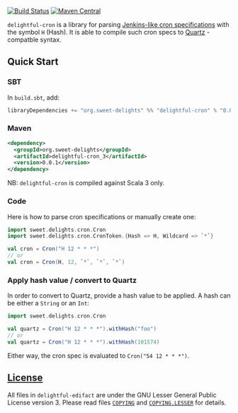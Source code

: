 [![Build Status](https://travis-ci.com/sweet-delights/delightful-edifact.svg?branch=master)](https://travis-ci.com/sweet-delights/delightful-edifact)
[![Maven Central](https://img.shields.io/maven-central/v/org.sweet-delights/delightful-edifact_2.13.svg)](https://maven-badges.herokuapp.com/maven-central/org.sweet-delights/delightful-edifact_2.13)

`delightful-cron` is a library for parsing [Jenkins-like cron specifications](https://www.jenkins.io/doc/book/pipeline/syntax/#cron-syntax)
with the symbol `H` (Hash). It is able to compile such cron specs to [Quartz](http://www.quartz-scheduler.org/documentation/quartz-2.3.0/tutorials/crontrigger.html) -compatble syntax.

## Quick Start

### SBT

In `build.sbt`, add:
```scala
libraryDependencies += "org.sweet-delights" %% "delightful-cron" % "0.0.1"
```

### Maven
```xml
<dependency>
  <groupId>org.sweet-delights</groupId>
  <artifactId>delightful-cron_3</artifactId>
  <version>0.0.1</version>
</dependency>
```

NB: `delightful-cron` is compiled against Scala 3 only.

### Code

Here is how to parse cron specifications or manually create one:

```scala
import sweet.delights.cron.Cron
import sweet.delights.cron.CronToken.{Hash => H, Wildcard => `*`}

val cron = Cron("H 12 * * *")
// or
val cron = Cron(H, 12, `*`, `*`, `*`)
```

### Apply hash value / convert to Quartz

In order to convert to Quartz, provide a hash value to be applied. A hash can be either a `String` or an `Int`: 

```scala
import sweet.delights.cron.Cron

val quartz = Cron("H 12 * * *").withHash("foo")
// or
val quartz = Cron("H 12 * * *").withHash(101574)
```

Either way, the cron spec is evaluated to `Cron("54 12 * * *")`.

## [License](LICENSE.md)

All files in `delightful-edifact` are under the GNU Lesser General Public License version 3.
Please read files [`COPYING`]("COPYING") and [`COPYING.LESSER`]("COPYING.LESSER") for details.

